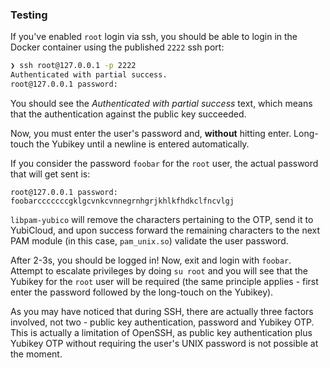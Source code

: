 ### Testing

If you've enabled `root` login via ssh, you should be able to login in the Docker container using the published `2222` ssh port:

```sh
❯ ssh root@127.0.0.1 -p 2222
Authenticated with partial success.
root@127.0.0.1 password:
```

You should see the _Authenticated with partial success_ text, which means that the authentication against the public key succeeded.

Now, you must enter the user's password and, **without** hitting enter. Long-touch the Yubikey until a newline is entered automatically.

If you consider the password `foobar` for the `root` user, the actual password that will get sent is:

```
root@127.0.0.1 password: foobarcccccccgklgcvnkcvnnegrnhgrjkhlkfhdkclfncvlgj
```

`libpam-yubico` will remove the characters pertaining to the OTP, send it to YubiCloud, and upon success forward the remaining characters to the next PAM module (in this case, `pam_unix.so`) validate the user password.

After 2-3s, you should be logged in! Now, exit and login with `foobar`. Attempt to escalate privileges by doing `su root` and you will see that the Yubikey for the `root` user will be required (the same principle applies - first enter the password followed by the long-touch on the Yubikey).

As you may have noticed that during SSH, there are actually three factors involved, not two - public key authentication, password and Yubikey OTP. This is actually a limitation of OpenSSH, as public key authentication plus Yubikey OTP without requiring the user's UNIX password is not possible at the moment.
